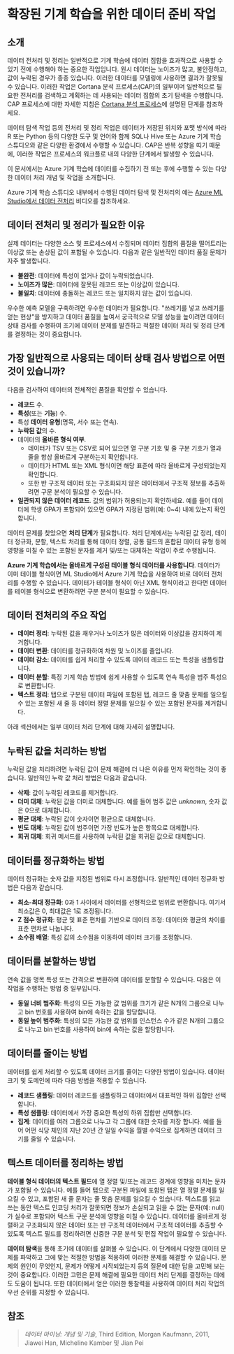 <properties
	pageTitle="확장된 기계 학습을 위한 데이터 준비 작업 | Microsoft Azure"
	description="기계 학습을 준비하기 위해 데이터를 전처리 및 정리."
	services="machine-learning"
	documentationCenter=""
	authors="bradsev"
	manager="paulettm"
	editor="cgronlun" />

<tags
	ms.service="machine-learning"
	ms.workload="data-services"
	ms.tgt_pltfrm="na"
	ms.devlang="na"
	ms.topic="article"
	ms.date="10/20/2015"
	ms.author="bradsev" />


# 확장된 기계 학습을 위한 데이터 준비 작업

## 소개
데이터 전처리 및 정리는 일반적으로 기계 학습에 데이터 집합을 효과적으로 사용할 수 있기 전에 수행해야 하는 중요한 작업입니다. 원시 데이터는 노이즈가 많고, 불안정하고, 값이 누락된 경우가 종종 있습니다. 이러한 데이터를 모델링에 사용하면 결과가 잘못될 수 있습니다. 이러한 작업은 Cortana 분석 프로세스(CAP)의 일부이며 일반적으로 필요한 전처리를 검색하고 계획하는 데 사용되는 데이터 집합의 초기 탐색을 수행합니다. CAP 프로세스에 대한 자세한 지침은 [Cortana 분석 프로세스](cortana-analytics-process.md)에 설명된 단계를 참조하세요.

데이터 탐색 작업 등의 전처리 및 정리 작업은 데이터가 저장된 위치와 포맷 방식에 따라 R 또는 Python 등의 다양한 도구 및 언어와 함께 SQL나 Hive 또는 Azure 기계 학습 스튜디오와 같은 다양한 환경에서 수행할 수 있습니다. CAP은 반복 성향을 띠기 때문에, 이러한 작업은 프로세스의 워크플로 내의 다양한 단계에서 발생할 수 있습니다.

이 문서에서는 Azure 기계 학습에 데이터를 수집하기 전 또는 후에 수행할 수 있는 다양한 데이터 처리 개념 및 작업을 소개합니다.

Azure 기계 학습 스튜디오 내부에서 수행된 데이터 탐색 및 전처리의 예는 [Azure ML Studio에서 데이터 전처리](http://azure.microsoft.com/documentation/videos/preprocessing-data-in-azure-ml-studio/) 비디오를 참조하세요.


## 데이터 전처리 및 정리가 필요한 이유

실제 데이터는 다양한 소스 및 프로세스에서 수집되며 데이터 집합의 품질을 떨어트리는 이상값 또는 손상된 값이 포함될 수 있습니다. 다음과 같은 일반적인 데이터 품질 문제가 자주 발생합니다.

* **불완전**: 데이터에 특성이 없거나 값이 누락되었습니다.
* **노이즈가 많은**: 데이터에 잘못된 레코드 또는 이상값이 있습니다.
* **불일치**: 데이터에 충돌하는 레코드 또는 일치하지 않는 값이 있습니다.

우수한 예측 모델을 구축하려면 우수한 데이터가 필요합니다. "쓰레기를 넣고 쓰레기를 얻는 현상"을 방지하고 데이터 품질을 높여서 궁극적으로 모델 성능을 높이려면 데이터 상태 검사를 수행하여 조기에 데이터 문제를 발견하고 적절한 데이터 처리 및 정리 단계를 결정하는 것이 중요합니다.

## 가장 일반적으로 사용되는 데이터 상태 검사 방법으로 어떤 것이 있습니까?

다음을 검사하여 데이터의 전체적인 품질을 확인할 수 있습니다.

* **레코드** 수.
* **특성**(또는 **기능**) 수.
* 특성 **데이터 유형**(명목, 서수 또는 연속).
* **누락된 값**의 수.
* 데이터의 **올바른 형식 여부**. 
	* 데이터가 TSV 또는 CSV로 되어 있으면 열 구분 기호 및 줄 구분 기호가 열과 줄을 항상 올바르게 구분하는지 확인합니다. 
	* 데이터가 HTML 또는 XML 형식이면 해당 표준에 따라 올바르게 구성되었는지 확인합니다. 
	* 또한 반 구조적 데이터 또는 구조화되지 않은 데이터에서 구조적 정보를 추출하려면 구문 분석이 필요할 수 있습니다.
* **일관되지 않은 데이터 레코드**. 값의 범위가 허용되는지 확인하세요. 예를 들어 데이터에 학생 GPA가 포함되어 있으면 GPA가 지정된 범위(예: 0~4) 내에 있는지 확인합니다.

데이터 문제를 찾았으면 **처리 단계**가 필요합니다. 처리 단계에서는 누락된 값 정리, 데이터 정규화, 분할, 텍스트 처리를 통해 데이터 정렬, 공통 필드의 혼합된 데이터 유형 등에 영향을 미칠 수 있는 포함된 문자를 제거 및/또는 대체하는 작업이 주로 수행됩니다.

**Azure 기계 학습에서는 올바르게 구성된 테이블 형식 데이터를 사용합니다**. 데이터가 이미 테이블 형식이면 ML Studio에서 Azure 기계 학습을 사용하여 바로 데이터 전처리를 수행할 수 있습니다. 데이터가 테이블 형식이 아닌 XML 형식이라고 한다면 데이터를 테이블 형식으로 변환하려면 구분 분석이 필요할 수 있습니다.

## 데이터 전처리의 주요 작업

* **데이터 정리**: 누락된 값을 채우거나 노이즈가 많은 데이터와 이상값을 감지하여 제거합니다.
* **데이터 변환**: 데이터를 정규화하여 차원 및 노이즈를 줄입니다.
* **데이터 감소**: 데이터를 쉽게 처리할 수 있도록 데이터 레코드 또는 특성을 샘플링합니다.
* **데이터 분할**: 특정 기계 학습 방법에 쉽게 사용할 수 있도록 연속 특성을 범주 특성으로 변환합니다.
* **텍스트 정리**: 탭으로 구분된 데이터 파일에 포함된 탭, 레코드 줄 맞춤 문제를 일으킬 수 있는 포함된 새 줄 등 데이터 정렬 문제를 일으킬 수 있는 포함된 문자를 제거합니다.

아래 섹션에서는 일부 데이터 처리 단계에 대해 자세히 설명합니다.

## 누락된 값을 처리하는 방법

누락된 값을 처리하려면 누락된 값이 문제 해결에 더 나은 이유를 먼저 확인하는 것이 좋습니다. 일반적인 누락 값 처리 방법은 다음과 같습니다.

* **삭제**: 값이 누락된 레코드를 제거합니다.
* **더미 대체**: 누락된 값을 더미로 대체합니다. 예를 들어 범주 값은 _unknown_, 숫자 값은 0으로 대체합니다.
* **평균 대체**: 누락된 값이 숫자이면 평균으로 대체합니다.
* **빈도 대체**: 누락된 값이 범주이면 가장 빈도가 높은 항목으로 대체합니다.
* **회귀 대체**: 회귀 메서드를 사용하여 누락된 값을 회귀된 값으로 대체합니다.  

## 데이터를 정규화하는 방법

데이터 정규화는 숫자 값을 지정된 범위로 다시 조정합니다. 일반적인 데이터 정규화 방법은 다음과 같습니다.

* **최소-최대 정규화**: 0과 1 사이에서 데이터를 선형적으로 범위로 변환합니다. 여기서 최소값은 0, 최대값은 1로 조정됩니다.
* **Z 점수 정규화**: 평균 및 표준 편차를 기반으로 데이터 조정: 데이터와 평균의 차이를 표준 편차로 나눕니다.
* **소수점 배열**: 특성 값의 소수점을 이동하여 데이터 크기를 조정합니다.  

## 데이터를 분할하는 방법

연속 값을 명목 특성 또는 간격으로 변환하여 데이터를 분할할 수 있습니다. 다음은 이 작업을 수행하는 방법 중 일부입니다.

* **동일 너비 범주화**: 특성의 모든 가능한 값 범위를 크기가 같은 N개의 그룹으로 나누고 bin 번호를 사용하여 bin에 속하는 값을 할당합니다.
* **동일 높이 범주화**: 특성의 모든 가능한 값 범위를 인스턴스 수가 같은 N개의 그룹으로 나누고 bin 번호를 사용하여 bin에 속하는 값을 할당합니다.  

## 데이터를 줄이는 방법 

데이터를 쉽게 처리할 수 있도록 데이터 크기를 줄이는 다양한 방법이 있습니다. 데이터 크기 및 도메인에 따라 다음 방법을 적용할 수 있습니다.

* **레코드 샘플링**: 데이터 레코드를 샘플링하고 데이터에서 대표적인 하위 집합만 선택합니다.
* **특성 샘플링**: 데이터에서 가장 중요한 특성의 하위 집합만 선택합니다.  
* **집계**: 데이터를 여러 그룹으로 나누고 각 그룹에 대한 숫자를 저장 합니다. 예를 들어 어떤 식당 체인의 지난 20년 간 일일 수익을 월별 수익으로 집계하면 데이터 크기를 줄일 수 있습니다.  

## 텍스트 데이터를 정리하는 방법

**테이블 형식 데이터의 텍스트 필드**에 열 정렬 및/또는 레코드 경계에 영향을 미치는 문자가 포함될 수 있습니다. 예를 들어 탭으로 구분된 파일에 포함된 탭은 열 정렬 문제를 일으킬 수 있고, 포함된 새 줄 문자는 줄 맞춤 문제를 일으킬 수 있습니다. 텍스트를 읽고 쓰는 동안 텍스트 인코딩 처리가 잘못되면 정보가 손실되고 읽을 수 없는 문자(예: null)가 실수로 포함되어 텍스트 구문 분석에 영향을 미칠 수 있습니다. 데이터를 올바르게 정렬하고 구조화되지 않은 데이터 또는 반 구조적 데이터에서 구조적 데이터를 추출할 수 있도록 텍스트 필드를 정리하려면 신중한 구문 분석 및 편집 작업이 필요할 수 있습니다.

**데이터 탐색**을 통해 초기에 데이터를 살펴볼 수 있습니다. 이 단계에서 다양한 데이터 문제를 파악하고 그에 맞는 적절한 방법을 적용하여 이러한 문제를 해결할 수 있습니다. 문제의 원인이 무엇인지, 문제가 어떻게 시작되었는지 등의 질문에 대한 답을 고민해 보는 것이 중요합니다. 이러한 고민은 문제 해결에 필요한 데이터 처리 단계를 결정하는 데에도 도움이 됩니다. 또한 데이터에서 얻은 이러한 통찰력을 사용하여 데이터 처리 작업의 우선 순위를 지정할 수 있습니다.

## 참조

>*데이터 마이닝: 개념 및 기술*, Third Edition, Morgan Kaufmann, 2011, Jiawei Han, Micheline Kamber 및 Jian Pei
 

<!---HONumber=Oct15_HO4-->